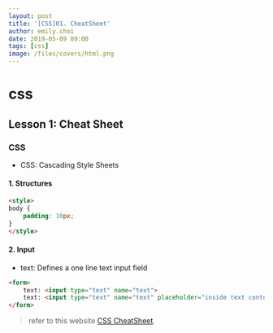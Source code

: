 ```yaml
---
layout: post
title: '[CSS]01. CheatSheet'
author: emily.choi
date: 2019-05-09 09:00
tags: [css]
image: /files/covers/html.png
---
```

# css

## Lesson 1: Cheat Sheet

### **CSS** 
- CSS: Cascading Style Sheets

#### 1. Structures

```html
<style>
body {
	padding: 10px;
}
</style>
```

#### 2. Input

- text: Defines a one line text input field

```html
<form>
	text: <input type="text" name="text">
	text: <input type="text" name="text" placeholder="inside text content">
</form>
```



> refer to this website [CSS CheatSheet](https://html-css-js.com/css/).

